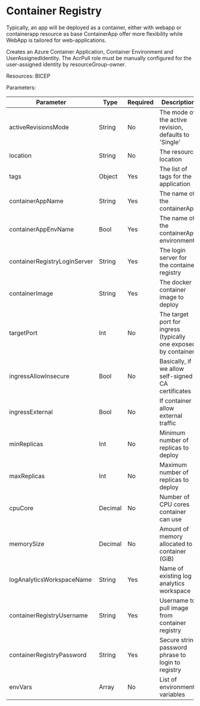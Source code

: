 # Container Registry

Typically, an app will be deployed as a container, either with webapp or containerapp resource as base
ContainerApp offer more flexibility while WebApp is tailored for web-applications.

Creates an Azure Container Application, Container Environment and UserAssignedIdentity.
The AcrPull role must be manually configured for the user-assigned identity by resourceGroup-owner.

Resources: BICEP

Parameters:

| Parameter                     | Type    | Required | Description                                                       |
|-------------------------------|---------|----------|-------------------------------------------------------------------|
| activeRevisionsMode           | String  | No       | The mode of the active revision, defaults to 'Single'             |
| location                      | String  | No       | The resource location                                             |
| tags                          | Object  | Yes      | The list of tags for the application                              |
| containerAppName              | String  | Yes      | The name of the containerApp                                      |
| containerAppEnvName           | Bool    | Yes      | The name of the containerApp environment                          |
| containerRegistryLoginServer  | String  | Yes      | The login server for the container registry                       |
| containerImage                | String  | Yes      | The docker container image to deploy                              |
| targetPort                    | Int     | No       | The target port for ingress (typically one exposed by container)  |
| ingressAllowInsecure          | Bool    | No       | Basically, if we allow self-signed CA certificates                |
| ingressExternal               | Bool    | No       | If container allow external traffic                               |
| minReplicas                   | Int     | No       | Minimum number of replicas to deploy                              |
| maxReplicas                   | Int     | No       | Maximum number of replicas to deploy                              |
| cpuCore                       | Decimal | No       | Number of CPU cores container can use                             |
| memorySize                    | Decimal | No       | Amount of memory allocated to container (GiB)                     |
| logAnalyticsWorkspaceName     | String  | Yes      | Name of existing log analytics workspace                          |
| containerRegistryUsername     | String  | Yes      | Username to pull image from container registry                    |
| containerRegistryPassword     | String  | Yes      | Secure string password phrase to login to registry                |
| envVars                       | Array   | No       | List of environment variables                                     |
